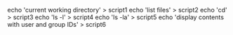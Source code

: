 echo 'current working directory' > script1
echo 'list files' > script2
echo 'cd' > script3
echo 'ls -l' > script4
echo 'ls -la' > script5
echo 'display contents with user and group IDs' > script6
